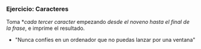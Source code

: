 ### Ejercicio: Caracteres
Toma **cada tercer caracter* empezando *desde el noveno hasta el final de la frase*, e imprime el resultado.

- "Nunca confíes en un ordenador que no puedas lanzar por una ventana"